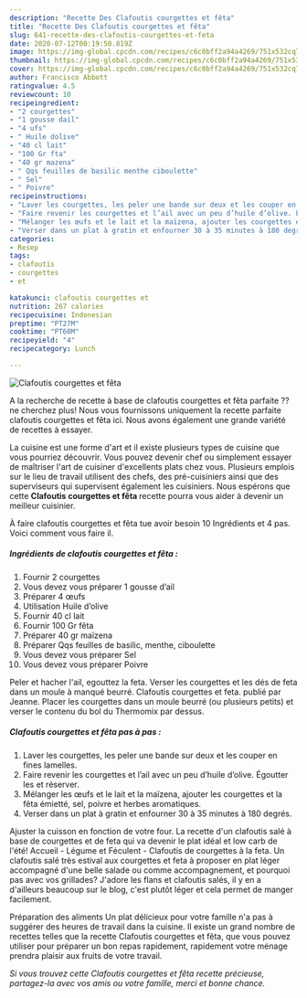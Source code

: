 ```yaml
---
description: "Recette Des Clafoutis courgettes et fêta"
title: "Recette Des Clafoutis courgettes et fêta"
slug: 641-recette-des-clafoutis-courgettes-et-feta
date: 2020-07-12T00:19:50.819Z
image: https://img-global.cpcdn.com/recipes/c6c0bff2a94a4269/751x532cq70/clafoutis-courgettes-et-feta-photo-principale-de-la-recette.jpg
thumbnail: https://img-global.cpcdn.com/recipes/c6c0bff2a94a4269/751x532cq70/clafoutis-courgettes-et-feta-photo-principale-de-la-recette.jpg
cover: https://img-global.cpcdn.com/recipes/c6c0bff2a94a4269/751x532cq70/clafoutis-courgettes-et-feta-photo-principale-de-la-recette.jpg
author: Francisco Abbott
ratingvalue: 4.5
reviewcount: 10
recipeingredient:
- "2 courgettes"
- "1 gousse dail"
- "4 ufs"
- " Huile dolive"
- "40 cl lait"
- "100 Gr fta"
- "40 gr mazena"
- " Qqs feuilles de basilic menthe ciboulette"
- " Sel"
- " Poivre"
recipeinstructions:
- "Laver les courgettes, les peler une bande sur deux et les couper en fines lamelles."
- "Faire revenir les courgettes et l’ail avec un peu d’huile d’olive. Égoutter les et réserver."
- "Mélanger les œufs et le lait et la maïzena, ajouter les courgettes et la fêta émietté, sel, poivre et herbes aromatiques."
- "Verser dans un plat à gratin et enfourner 30 à 35 minutes à 180 degrés."
categories:
- Resep
tags:
- clafoutis
- courgettes
- et

katakunci: clafoutis courgettes et 
nutrition: 267 calories
recipecuisine: Indonesian
preptime: "PT27M"
cooktime: "PT60M"
recipeyield: "4"
recipecategory: Lunch

---
```



![Clafoutis courgettes et fêta](https://img-global.cpcdn.com/recipes/c6c0bff2a94a4269/751x532cq70/clafoutis-courgettes-et-feta-photo-principale-de-la-recette.jpg)

A la recherche de recette à base de clafoutis courgettes et fêta parfaite ?? ne cherchez plus! Nous vous fournissons uniquement la recette parfaite clafoutis courgettes et fêta ici. Nous avons également une grande variété de recettes à essayer.

La cuisine est une forme d'art et il existe plusieurs types de cuisine que vous pourriez découvrir. Vous pouvez devenir chef ou simplement essayer de maîtriser l'art de cuisiner d'excellents plats chez vous. Plusieurs emplois sur le lieu de travail utilisent des chefs, des pré-cuisiniers ainsi que des superviseurs qui supervisent également les cuisiniers. Nous espérons que cette <strong> Clafoutis courgettes et fêta </strong> recette pourra vous aider à devenir un meilleur cuisinier.

<!--inarticleads1-->

À faire clafoutis courgettes et fêta tue avoir besoin 10 Ingrédients et 4 pas. Voici comment vous faire il.

##### Ingrédients de clafoutis courgettes et fêta :

1. Fournir 2 courgettes
1. Vous devez vous préparer 1 gousse d’ail
1. Préparer 4 œufs
1. Utilisation  Huile d’olive
1. Fournir 40 cl lait
1. Fournir 100 Gr fêta
1. Préparer 40 gr maïzena
1. Préparer  Qqs feuilles de basilic, menthe, ciboulette
1. Vous devez vous préparer  Sel
1. Vous devez vous préparer  Poivre


Peler et hacher l&#39;ail, egouttez la feta. Verser les courgettes et les dés de feta dans un moule à manqué beurré. Clafoutis courgettes et feta. publié par Jeanne. Placer les courgettes dans un moule beurré (ou plusieurs petits) et verser le contenu du bol du Thermomix par dessus. 

<!--inarticleads2-->

##### Clafoutis courgettes et fêta pas à pas :

1. Laver les courgettes, les peler une bande sur deux et les couper en fines lamelles.
1. Faire revenir les courgettes et l’ail avec un peu d’huile d’olive. Égoutter les et réserver.
1. Mélanger les œufs et le lait et la maïzena, ajouter les courgettes et la fêta émietté, sel, poivre et herbes aromatiques.
1. Verser dans un plat à gratin et enfourner 30 à 35 minutes à 180 degrés.


Ajuster la cuisson en fonction de votre four. La recette d&#39;un clafoutis salé à base de courgettes et de feta qui va devenir le plat idéal et low carb de l&#39;été! Accueil - Légume et Féculent - Clafoutis de courgettes à la feta. Un clafoutis salé très estival aux courgettes et feta à proposer en plat léger accompagné d&#39;une belle salade ou comme accompagnement, et pourquoi pas avec vos grillades? J&#39;adore les flans et clafoutis salés, il y en a d&#39;ailleurs beaucoup sur le blog, c&#39;est plutôt léger et cela permet de manger facilement. 

<!--inarticleads1-->

<p>
Préparation des aliments Un plat délicieux pour votre famille n'a pas à suggérer des heures de travail dans la cuisine. Il existe un grand nombre de recettes telles que la recette Clafoutis courgettes et fêta, que vous pouvez utiliser pour préparer un bon repas rapidement, rapidement votre ménage prendra plaisir aux fruits de votre travail.
</p>

<p>
<i>Si vous trouvez cette Clafoutis courgettes et fêta recette précieuse, partagez-la avec vos amis ou votre famille, merci et bonne chance.</i>
</p>
